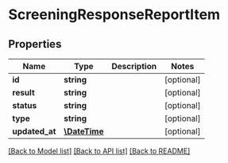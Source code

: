 # ScreeningResponseReportItem

## Properties
Name | Type | Description | Notes
------------ | ------------- | ------------- | -------------
**id** | **string** |  | [optional] 
**result** | **string** |  | [optional] 
**status** | **string** |  | [optional] 
**type** | **string** |  | [optional] 
**updated_at** | [**\DateTime**](\DateTime.md) |  | [optional] 

[[Back to Model list]](../README.md#documentation-for-models) [[Back to API list]](../README.md#documentation-for-api-endpoints) [[Back to README]](../README.md)


